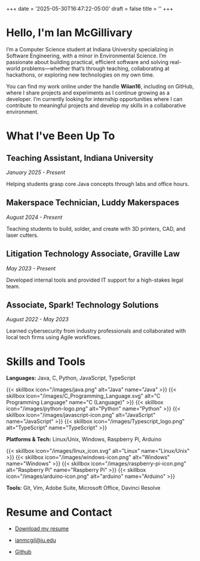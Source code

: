 +++
date = '2025-05-30T16:47:22-05:00'
draft = false
title = ''
+++

# Hello, I'm Ian McGillivary

I’m a Computer Science student at Indiana University specializing in Software Engineering, with a minor in 
Environmental Science. I’m passionate about building practical, efficient software and solving real-world 
problems—whether that’s through teaching, collaborating at hackathons, or exploring new technologies on my own time.

You can find my work online under the handle **Wiian16**, including on GitHub, where I share projects and experiments as I
continue growing as a developer. I’m currently looking for internship opportunities where I can contribute to
meaningful projects and develop my skills in a collaborative environment.

# What I've Been Up To

<!-- TODO: Work on blurbs for each experience -->

## Teaching Assistant, Indiana University

*January 2025 - Present*

Helping students grasp core Java concepts through labs and office hours.

## Makerspace Technician, Luddy Makerspaces

*August 2024 - Present*

Teaching students to build, solder, and create with 3D printers, CAD, and laser cutters.

## Litigation Technology Associate, Graville Law

*May 2023 - Present*

Developed internal tools and provided IT support for a high-stakes legal team.

## Associate, Spark! Technology Solutions

*August 2022 - May 2023*

Learned cybersecurity from industry professionals and collaborated with local tech firms using Agile workflows.

# Skills and Tools

<!-- TODO: Make these prettier, flex box w/ shortcode? -->

**Languages:** Java, C, Python, JavaScript, TypeScript

{{< skillbox icon="/images/java.png" alt="Java" name="Java" >}}
{{< skillbox icon="/images/C_Programming_Language.svg" alt="C Programming Language" name="C (Language)" >}}
{{< skillbox icon="/images/python-logo.png" alt="Python" name="Python" >}}
{{< skillbox icon="/images/javascript-icon.png" alt="JavaScript" name="JavaScript" >}}
{{< skillbox icon="/images/Typescript_logo.png" alt="TypeScript" name="TypeScript" >}}


**Platforms & Tech:** Linux/Unix, Windows, Raspberry Pi, Arduino

{{< skillbox icon="/images/linux_icon.svg" alt="Linux" name="Linux/Unix" >}}
{{< skillbox icon="/images/windows-icon.png" alt="Windows" name="Windows" >}}
{{< skillbox icon="/images/raspberry-pi-icon.png" alt="Raspberry Pi" name="Raspberry Pi" >}}
{{< skillbox icon="/images/arduino-icon.png" alt="arduino" name="Arduino" >}}

**Tools:** Git, Vim, Adobe Suite, Microsoft Office, Davinci Resolve

<!-- # Recent Projects -->
<!---->
<!-- ## TODO -->

# Resume and Contact

- [Download my resume](https://assets.ianmcg.dev/public/IanMcGillivaryResume.pdf)

- [ianmcgil@iu.edu](mailto:ianmgil@iu.edu)

- [Github](https://github.com/Wiian16)
